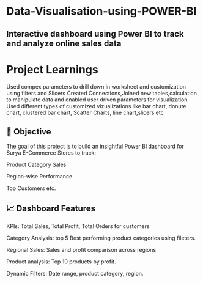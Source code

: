 # Data-Visualisation-using-POWER-BI
## Interactive dashboard using Power BI to track and analyze online sales data 
# Project Learnings
Used compex parameters to drill down in worksheet and customization using filters and Slicers
Created Connections,Joined new tables,calculation to manipulate data and enabled user driven parameters for visualization
Used different types of customized vizualizations like bar chart, donute chart, clustered bar chart, Scatter Charts, line chart,slicers etc
## 📌 Objective
The goal of this project is to build an insightful Power BI dashboard for Surya E-Commerce Stores to track:

Product Category Sales

Region-wise Performance

Top Customers etc.

## 📈 Dashboard Features
KPIs: Total Sales, Total Profit, Total Orders for customers

Category Analysis: top 5 Best performing product categories using fileters.

Regional Sales: Sales and profit comparison across regions

Product analysis: Top 10 products by profit.

Dynamic Filters: Date range, product category, region.
